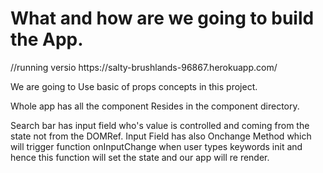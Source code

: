 <h1> What and how are we going to build the App. </h1> 
//running versio  https://salty-brushlands-96867.herokuapp.com/
 

 We are going to Use basic of props concepts in this project. 
 
 Whole app has all the component Resides in the component directory. 

 Search bar has input field who's value is controlled and coming from the state not from the DOMRef. 
 Input Field has also Onchange Method which will trigger function onInputChange when user types keywords init and hence this function will set the state and our app will re render. 